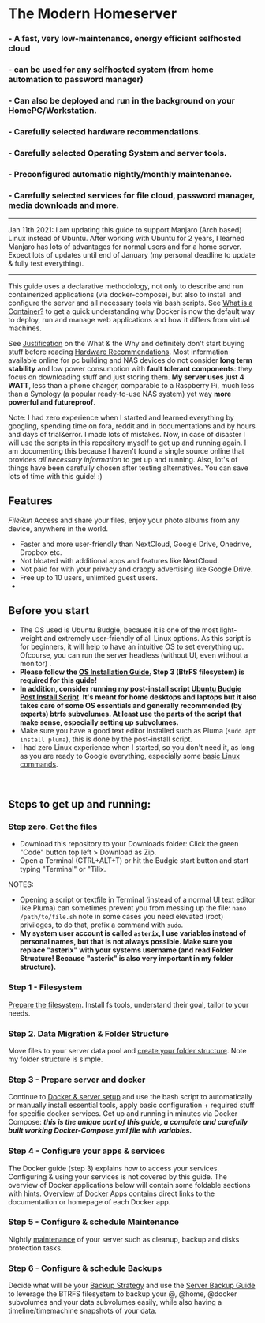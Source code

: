 # The Modern Homeserver 
### - A fast, very low-maintenance, energy efficient selfhosted cloud
### - can be used for any selfhosted system (from home automation to password manager) 
### - Can also be deployed and run in the background on your HomePC/Workstation.
### - Carefully selected hardware recommendations.
### - Carefully selected Operating System and server tools.
### - Preconfigured automatic nightly/monthly maintenance.
### - Carefully selected services for file cloud, password manager, media downloads and more. 

***
Jan 11th 2021: I am updating this guide to support Manjaro (Arch based) Linux instead of Ubuntu. 
After working with Ubuntu for 2 years, I learned Manjaro has lots of advantages for normal users and for a home server. 
Expect lots of updates until end of January (my personal deadline to update & fully test everything). 
***

This guide uses a declarative methodology, not only to describe and run containerized applications (via docker-compose), but also to install and configure the server and all necessary tools via bash scripts. See [What is a Container?](https://www.docker.com/resources/what-container) to get a quick understanding why Docker is now the default way to deploy, run and manage web applications and how it differs from virtual machines.  

See [Justification](https://github.com/zilexa/Homeserver/blob/master/Justification.md) on the What & the Why and definitely don't start buying stuff before reading [Hardware Recommendations](https://github.com/zilexa/Homeserver/blob/master/Recommendations.md). Most information available online for pc building and NAS devices do not consider **long term stability** and low power consumption with **fault tolerant components**: they focus on downloading stuff and just storing them. **My server uses just 4 WATT**, less than a phone charger, comparable to a Raspberry Pi, much less than a Synology (a popular ready-to-use NAS system) yet way **more powerful and futureproof**. 

Note: I had zero experience when I started and learned everything by googling, spending time on fora, reddit and in documentations and by hours and days of trial&error. I made lots of mistakes. Now, in case of disaster I will use the scripts in this repository myself to get up and running again. I am documenting this because I haven't found a single source online that provides _all necessary information_ to get up and running. Also, lot's of things have been carefully chosen after testing alternatives. You can save lots of time with this guide! :) 

## Features
_FileRun_ 
Access and share your files, enjoy your photo albums from any device, anywhere in the world. 
  - Faster and more user-friendly than NextCloud, Google Drive, Onedrive, Dropbox etc.
  - Not bloated with additional apps and features like NextCloud.
  - Not paid for with your privacy and crappy advertising like Google Drive. 
  - Free up to 10 users, unlimited guest users. 
-  


## Before you start 
- The OS used is Ubuntu Budgie, because it is one of the most light-weight and extremely user-friendly of all Linux options. As this script is for beginners, it will help to have an intuitive OS to set everything up. Ofcourse, you can run the server headless (without UI, even without a monitor) . 
- **Please follow the [OS Installation Guide.](https://github.com/zilexa/Ubuntu-Budgie-Post-Install-Script/blob/master/OS-installation/README.md) Step 3 (BtrFS filesystem) is required for this guide!**
- **In addition, consider running my post-install script [Ubuntu Budgie Post Install Script](https://github.com/zilexa/Ubuntu-Budgie-Post-Install-Script). It's meant for home desktops and laptops but it also takes care of some OS essentials and generally recommended (by experts) btrfs subvolumes. At least use the parts of the script that make sense, especially setting up subvolumes.**
- Make sure you have a good text editor installed such as Pluma (`sudo apt install pluma`), this is done by the post-install script. 
- I had zero Linux experience when I started, so you don't need it, as long as you are ready to Google everything, especially some [basic Linux commands](https://www.hostinger.com/tutorials/linux-commands).

&nbsp;

## Steps to get up and running: 
### Step zero. Get the files
- Download this repository to your Downloads folder: Click the green "Code" button top left > Download as Zip. 
- Open a Terminal (CTRL+ALT+T) or hit the Budgie start button and start typing "Terminal" or "Tilix. 

NOTES:
  - Opening a script or textfile in Terminal (instead of a normal UI text editor like Pluma) can sometimes prevent you from messing up the file: `nano /path/to/file.sh` note in some cases you need elevated (root) privileges, to do that, prefix a command with `sudo`. 
  - **My system user account is called `asterix`, I use variables instead of personal names, but that is not always possible. Make sure you replace "asterix" with your systems username (and read Folder Structure! Because "asterix" is also very important in my folder structure).**


### Step 1 - Filesystem
[Prepare the filesystem](https://github.com/zilexa/Homeserver/tree/master/filesystem). Install fs tools, understand their goal, tailor to your needs.

### Step 2. Data Migration & Folder Structure
Move files to your server data pool and [create your folder structure](https://github.com/zilexa/Homeserver/tree/master/filesystem/folderstructure). Note my folder structure is simple.  

### Step 3 - Prepare server and docker
Continue to [Docker & server setup](https://github.com/zilexa/Homeserver/tree/master/docker) and use the bash script to automatically or manually install essential tools, apply basic configuration + required stuff for specific docker services. Get up and running in minutes via Docker Compose: _**this is the unique part of this guide, a complete and carefully built working Docker-Compose.yml file with variables.**_

### Step 4 - Configure your apps & services
The Docker guide (step 3) explains how to access your services. Configuring & using your services is not covered by this guide. 
The overview of Docker applications below will contain some foldable sections with hints. 
[Overview of Docker Apps](https://github.com/zilexa/Homeserver/blob/master/Applications-Overview.md) contains direct links to the documentation or homepage of each Docker app. 

### Step 5 - Configure & schedule Maintenance
Nightly [maintenance](https://github.com/zilexa/Homeserver/tree/master/maintenance-tasks) of your server such as cleanup, backup and disks protection tasks. 

### Step 6 - Configure & schedule Backups
Decide what will be your [Backup Strategy](https://github.com/zilexa/Homeserver/blob/master/backup-strategy/backupstrategy.md) and use the [Server Backup Guide](https://github.com/zilexa/Homeserver/tree/master/backup-strategy) to leverage the BTRFS filesystem to backup your @, @home, @docker subvolumes and your data subvolumes easily, while also having a timeline/timemachine snapshots of your data. 


